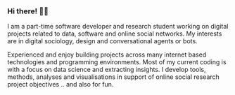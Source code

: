 ### Hi there! 👋🏻

I am a part-time software developer and research student working on digital projects related to data, software and online social networks. My interests are in digital sociology, design and conversational agents or bots.

Experienced and enjoy building projects across many internet based technologies and programming environments. Most of my current coding is with a focus on data science and extracting insights. I develop tools, methods, analyses and visualisations in support of online social research project objectives .. and also for fun.

